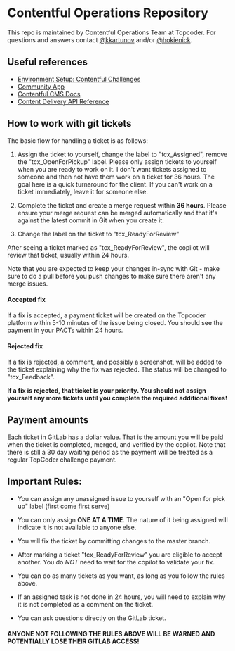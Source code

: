 # Contentful Operations Repository
This repo is maintained by Contentful Operations Team at Topcoder. For questions and answers contact [@kkartunov](https://github.com/kkartunov) and/or [@hokienick](https://github.com/hokienick).

## Useful references
- [Environment Setup: Contentful Challenges](https://www.topcoder.com/thrive/articles/Environment%20Setup:%20Contentful%20Challenges)
- [Community App](https://github.com/topcoder-platform/community-app)
- [Contentful CMS Docs](https://github.com/topcoder-platform/community-app/blob/develop/docs/contentful/index.md)
- [Content Delivery API Reference](https://www.contentful.com/developers/docs/references/content-delivery-api/)

## How to work with git tickets

The basic flow for handling a ticket is as follows:

1. Assign the ticket to yourself, change the label to "tcx_Assigned", remove the "tcx_OpenForPickup" label.  Please only assign tickets to yourself when you are ready to work on it.  I don't want tickets assigned to someone and then not have them work on a ticket for 36 hours.  The goal here is a quick turnaround for the client.  If you can't work on a ticket immediately, leave it for someone else.

1. Complete the ticket and create a merge request within __36 hours__.  Please ensure your merge request can be merged automatically and that it's against the latest commit in Git when you create it.

1. Change the label on the ticket to "tcx_ReadyForReview"

After seeing a ticket marked as "tcx_ReadyForReview", the copilot will review that ticket, usually within 24 hours.

Note that you are expected to keep your changes in-sync with Git - make sure to do a pull before you push changes to make sure there aren't any merge issues.

#### Accepted fix

If a fix is accepted, a payment ticket will be created on the Topcoder platform within 5-10 minutes of the issue being closed.  You should see the payment in your PACTs within 24 hours.

#### Rejected fix

If a fix is rejected, a comment, and possibly a screenshot, will be added to the ticket explaining why the fix was rejected.  The status will be changed to "tcx_Feedback".

**If a fix is rejected, that ticket is your priority.  You should not assign yourself any more tickets until you complete the required additional fixes!**

## Payment amounts

Each ticket in GitLab has a dollar value.  That is the amount you will be paid when the ticket is completed, merged, and verified by the copilot.  Note that there is still a 30 day waiting period as the payment will be treated as a regular TopCoder challenge payment.

## Important Rules:

- You can assign any unassigned issue to yourself with an "Open for pick up" label (first come first serve)

- You can only assign **ONE AT A TIME**. The nature of it being assigned will indicate it is not available to anyone else.

- You will fix the ticket by committing changes to the master branch.

- After marking a ticket "tcx_ReadyForReview" you are eligible to accept another. You do _NOT_ need to wait for the copilot to validate your fix.

- You can do as many tickets as you want, as long as you follow the rules above.

- If an assigned task is not done in 24 hours, you will need to explain why it is not completed as a comment on the ticket.

- You can ask questions directly on the GitLab ticket.

#### ANYONE NOT FOLLOWING THE RULES ABOVE WILL BE WARNED AND POTENTIALLY LOSE THEIR GITLAB ACCESS!
